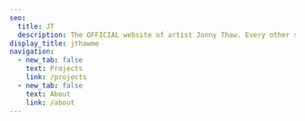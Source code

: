 ```yaml
---
seo:
  title: JT
  description: The OFFICIAL website of artist Jonny Thaw. Every other site is a fake!
display_title: jthawme
navigation:
  - new_tab: false
    text: Projects
    link: /projects
  - new_tab: false
    text: About
    link: /about
---
```

